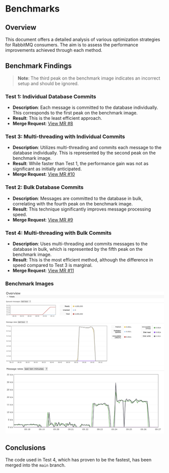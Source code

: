 # Benchmarks

## Overview

This document offers a detailed analysis of various optimization strategies for RabbitMQ consumers. The aim is to assess the performance improvements achieved through each method.

## Benchmark Findings

> **Note**: The third peak on the benchmark image indicates an incorrect setup and should be ignored.

### Test 1: Individual Database Commits
- **Description**: Each message is committed to the database individually. This corresponds to the first peak on the benchmark image.
- **Result**: This is the least efficient approach.
- **Merge Request**: [View MR #8](https://github.com/Jakub-Kubik/cosmonaut_registry/pull/8)

### Test 3: Multi-threading with Individual Commits
- **Description**: Utilizes multi-threading and commits each message to the database individually. This is represented by the second peak on the benchmark image.
- **Result**: While faster than Test 1, the performance gain was not as significant as initially anticipated.
- **Merge Request**: [View MR #10](https://github.com/Jakub-Kubik/cosmonaut_registry/pull/10)

### Test 2: Bulk Database Commits
- **Description**: Messages are committed to the database in bulk, correlating with the fourth peak on the benchmark image.
- **Result**: This technique significantly improves message processing speed.
- **Merge Request**: [View MR #9](https://github.com/Jakub-Kubik/cosmonaut_registry/pull/9)

### Test 4: Multi-threading with Bulk Commits
- **Description**: Uses multi-threading and commits messages to the database in bulk, which is represented by the fifth peak on the benchmark image.
- **Result**: This is the most efficient method, although the difference in speed compared to Test 3 is marginal.
- **Merge Request**: [View MR #11](https://github.com/Jakub-Kubik/cosmonaut_registry/pull/11)

### Benchmark Images

![Benchmark Setup](./setup.png)
![Benchmark Results](./benchmarks.png)

## Conclusions

The code used in Test 4, which has proven to be the fastest, has been merged into the `main` branch.
